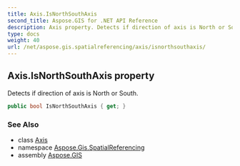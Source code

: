 ```yaml
---
title: Axis.IsNorthSouthAxis
second_title: Aspose.GIS for .NET API Reference
description: Axis property. Detects if direction of axis is North or South
type: docs
weight: 40
url: /net/aspose.gis.spatialreferencing/axis/isnorthsouthaxis/
---
```

## Axis.IsNorthSouthAxis property

Detects if direction of axis is North or South.

```csharp
public bool IsNorthSouthAxis { get; }
```

### See Also

* class [Axis](../)
* namespace [Aspose.Gis.SpatialReferencing](../../axis/)
* assembly [Aspose.GIS](../../../)


